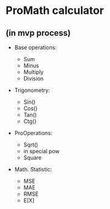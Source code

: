 # ProMath calculator
## (in mvp process)

- Base operations:
  - Sum
  - Minus
  - Multiply
  - Division

- Trigonometry: 
  - Sin()
  - Cos()
  - Tan()
  - Ctg()
        
- ProOperations:
  - Sqrt()
  - in special pow
  - Square 
    
- Math. Statistic:
  - MSE
  - MAE
  - RMSE
  - E[X]
